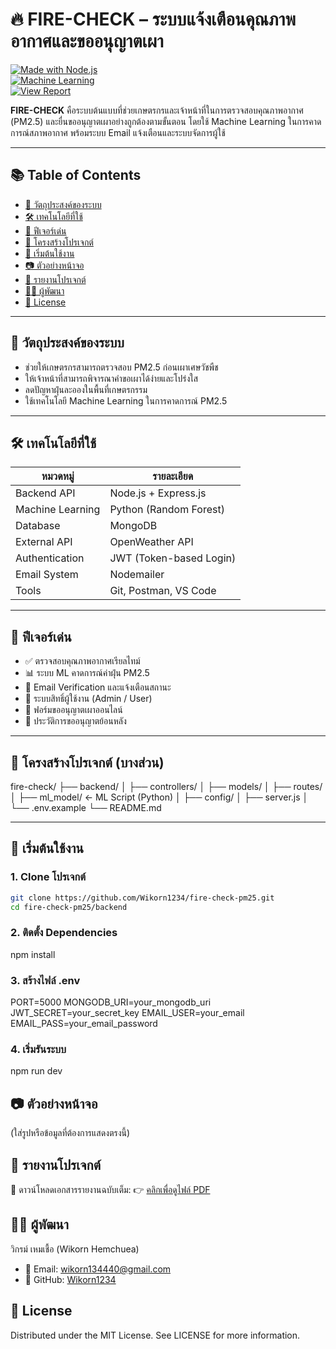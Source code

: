 # 🔥 FIRE-CHECK – ระบบแจ้งเตือนคุณภาพอากาศและขออนุญาตเผา

[![Made with Node.js](https://img.shields.io/badge/Backend-Node.js-green?logo=node.js)](https://nodejs.org)  
[![Machine Learning](https://img.shields.io/badge/ML-RandomForest-blue)](#)  
[![View Report](https://img.shields.io/badge/Report-PDF-orange)](https://drive.google.com/file/d/1XDfMwunoZ6GU5HttCTvx8zPCDHgMNzA5/view?usp=sharing)

**FIRE-CHECK** คือระบบต้นแบบที่ช่วยเกษตรกรและเจ้าหน้าที่ในการตรวจสอบคุณภาพอากาศ (PM2.5) และยื่นขออนุญาตเผาอย่างถูกต้องตามขั้นตอน โดยใช้ Machine Learning ในการคาดการณ์สภาพอากาศ พร้อมระบบ Email แจ้งเตือนและระบบจัดการผู้ใช้

---

## 📚 Table of Contents

- [🎯 วัตถุประสงค์ของระบบ](#-วัตถุประสงค์ของระบบ)
- [🛠 เทคโนโลยีที่ใช้](#-เทคโนโลยีที่ใช้)
- [🧠 ฟีเจอร์เด่น](#-ฟีเจอร์เด่น)
- [📁 โครงสร้างโปรเจกต์](#-โครงสร้างโปรเจกต์)
- [🚀 เริ่มต้นใช้งาน](#-เริ่มต้นใช้งาน)
- [📷 ตัวอย่างหน้าจอ](#-ตัวอย่างหน้าจอ)
- [📄 รายงานโปรเจกต์](#-รายงานโปรเจกต์)
- [👨‍💻 ผู้พัฒนา](#-ผู้พัฒนา)
- [📌 License](#-license)

---

## 🎯 วัตถุประสงค์ของระบบ

- ช่วยให้เกษตรกรสามารถตรวจสอบ PM2.5 ก่อนเผาเศษวัชพืช
- ให้เจ้าหน้าที่สามารถพิจารณาคำขอเผาได้ง่ายและโปร่งใส
- ลดปัญหาฝุ่นละอองในพื้นที่เกษตรกรรม
- ใช้เทคโนโลยี Machine Learning ในการคาดการณ์ PM2.5

---

## 🛠 เทคโนโลยีที่ใช้

| หมวดหมู่         | รายละเอียด                    |
|------------------|-------------------------------|
| Backend API      | Node.js + Express.js          |
| Machine Learning | Python (Random Forest)        |
| Database         | MongoDB                       |
| External API     | OpenWeather API               |
| Authentication   | JWT (Token-based Login)       |
| Email System     | Nodemailer                    |
| Tools            | Git, Postman, VS Code         |

---

## 🧠 ฟีเจอร์เด่น

- ✅ ตรวจสอบคุณภาพอากาศเรียลไทม์
- 📊 ระบบ ML คาดการณ์ค่าฝุ่น PM2.5
- 📩 Email Verification และแจ้งเตือนสถานะ
- 🔐 ระบบสิทธิ์ผู้ใช้งาน (Admin / User)
- 📄 ฟอร์มขออนุญาตเผาออนไลน์
- 📁 ประวัติการขออนุญาตย้อนหลัง

---

## 📁 โครงสร้างโปรเจกต์ (บางส่วน)

fire-check/ 
├── backend/ 
│   ├── controllers/ 
│   ├── models/ 
│   ├── routes/ 
│   ├── ml_model/ ← ML Script (Python) 
│   ├── config/ 
│   ├── server.js 
│   └── .env.example 
└── README.md

---

## 🚀 เริ่มต้นใช้งาน

### 1. Clone โปรเจกต์

```bash
git clone https://github.com/Wikorn1234/fire-check-pm25.git
cd fire-check-pm25/backend
```
### 2. ติดตั้ง Dependencies

npm install

### 3. สร้างไฟล์ .env

PORT=5000
MONGODB_URI=your_mongodb_uri
JWT_SECRET=your_secret_key
EMAIL_USER=your_email
EMAIL_PASS=your_email_password

### 4. เริ่มรันระบบ

npm run dev

## 📷 ตัวอย่างหน้าจอ

(ใส่รูปหรือข้อมูลที่ต้องการแสดงตรงนี้)

## 📄 รายงานโปรเจกต์
📑 ดาวน์โหลดเอกสารรายงานฉบับเต็ม:
👉 [คลิกเพื่อดูไฟล์ PDF](https://drive.google.com/file/d/1XDfMwunoZ6GU5HttCTvx8zPCDHgMNzA5/view?usp=sharing)

## 👨‍💻 ผู้พัฒนา
วิกรม์ เหมเชื้อ (Wikorn Hemchuea)
- 📧 Email: wikorn134440@gmail.com
- 🔗 GitHub: [Wikorn1234](https://github.com/Wikorn1234)

## 📌 License
Distributed under the MIT License. See LICENSE for more information.
